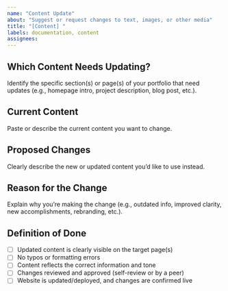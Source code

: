 ```yaml
---
name: "Content Update"
about: "Suggest or request changes to text, images, or other media"
title: "[Content] "
labels: documentation, content
assignees:
---
```


## Which Content Needs Updating?

Identify the specific section(s) or page(s) of your portfolio that need updates (e.g., homepage intro, project description, blog post, etc.).

## Current Content

Paste or describe the current content you want to change.

## Proposed Changes

Clearly describe the new or updated content you’d like to use instead.

## Reason for the Change

Explain why you’re making the change (e.g., outdated info, improved clarity, new accomplishments, rebranding, etc.).

## Definition of Done

- [ ] Updated content is clearly visible on the target page(s)
- [ ] No typos or formatting errors
- [ ] Content reflects the correct information and tone
- [ ] Changes reviewed and approved (self-review or by a peer)
- [ ] Website is updated/deployed, and changes are confirmed live
